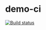 # demo-ci
[![Build status](https://ci.appveyor.com/api/projects/status/m9kpsor501jg7frr?svg=true)](https://ci.appveyor.com/project/Sashulchkkk/demo-ci)
